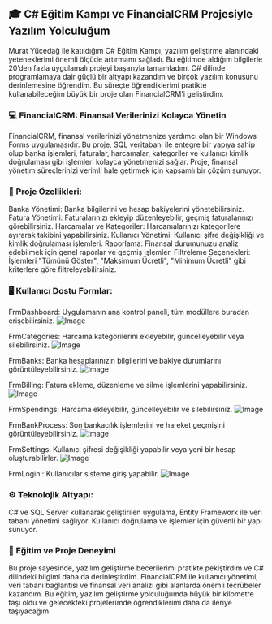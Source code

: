 ## 🎓 C# Eğitim Kampı ve FinancialCRM Projesiyle Yazılım Yolculuğum

Murat Yücedağ ile katıldığım C# Eğitim Kampı, yazılım geliştirme alanındaki yeteneklerimi önemli ölçüde artırmamı sağladı. Bu eğitimde aldığım bilgilerle 20’den fazla uygulamalı projeyi başarıyla tamamladım. C# dilinde programlamaya dair güçlü bir altyapı kazandım ve birçok yazılım konusunu derinlemesine öğrendim. Bu süreçte öğrendiklerimi pratikte kullanabileceğim büyük bir proje olan FinancialCRM'i geliştirdim.

### 💻 FinancialCRM: Finansal Verilerinizi Kolayca Yönetin

FinancialCRM, finansal verilerinizi yönetmenize yardımcı olan bir Windows Forms uygulamasıdır. Bu proje, SQL veritabanı ile entegre bir yapıya sahip olup banka işlemleri, faturalar, harcamalar, kategoriler ve kullanıcı kimlik doğrulaması gibi işlemleri kolayca yönetmenizi sağlar. Proje, finansal yönetim süreçlerinizi verimli hale getirmek için kapsamlı bir çözüm sunuyor.

### 🔑 Proje Özellikleri:

Banka Yönetimi: Banka bilgilerini ve hesap bakiyelerini yönetebilirsiniz.
Fatura Yönetimi: Faturalarınızı ekleyip düzenleyebilir, geçmiş faturalarınızı görebilirsiniz.
Harcamalar ve Kategoriler: Harcamalarınızı kategorilere ayırarak takibini yapabilirsiniz.
Kullanıcı Yönetimi: Kullanıcı şifre değişikliği ve kimlik doğrulaması işlemleri.
Raporlama: Finansal durumunuzu analiz edebilmek için genel raporlar ve geçmiş işlemler.
Filtreleme Seçenekleri: İşlemleri "Tümünü Göster", "Maksimum Ücretli", "Minimum Ücretli" gibi kriterlere göre filtreleyebilirsiniz.
### 🖥 Kullanıcı Dostu Formlar:

FrmDashboard: Uygulamanın ana kontrol paneli, tüm modüllere buradan erişebilirsiniz.
![Image](https://github.com/user-attachments/assets/77c28baf-be2b-4e02-8a8b-359eba1c1d2b)

FrmCategories: Harcama kategorilerini ekleyebilir, güncelleyebilir veya silebilirsiniz.
![Image](https://github.com/user-attachments/assets/423387d7-1793-4697-954f-bd19ad410301)

FrmBanks: Banka hesaplarınızın bilgilerini ve bakiye durumlarını görüntüleyebilirsiniz.
![Image](https://github.com/user-attachments/assets/3d5e1643-c118-42c6-b6d8-1668bed1e78f)

FrmBilling: Fatura ekleme, düzenleme ve silme işlemlerini yapabilirsiniz.
![Image](https://github.com/user-attachments/assets/d80a012d-db28-41f8-9b74-15c2d3eb0fcc)

FrmSpendings: Harcama ekleyebilir, güncelleyebilir ve silebilirsiniz.
![Image](https://github.com/user-attachments/assets/31ff7b49-c4bc-4baa-8427-be0333bf3997)

FrmBankProcess: Son bankacılık işlemlerini ve hareket geçmişini görüntüleyebilirsiniz.
![Image](https://github.com/user-attachments/assets/684eb173-f827-407d-8eb3-ef4a0644ead3)

FrmSettings: Kullanıcı şifresi değişikliği yapabilir veya yeni bir hesap oluşturabilirler.
![Image](https://github.com/user-attachments/assets/fd6a8e99-94d2-4ee3-9435-251ad3853b51)

FrmLogin : Kullanıcılar sisteme giriş yapabilir.
![Image](https://github.com/user-attachments/assets/7001db08-40a5-414a-82c8-8373f75e5c2f)
### ⚙️ Teknolojik Altyapı:

C# ve SQL Server kullanarak geliştirilen uygulama, Entity Framework ile veri tabanı yönetimi sağlıyor. Kullanıcı doğrulama ve işlemler için güvenli bir yapı sunuyor.

### 🌟 Eğitim ve Proje Deneyimi
Bu proje sayesinde, yazılım geliştirme becerilerimi pratikte pekiştirdim ve C# dilindeki bilgimi daha da derinleştirdim. FinancialCRM ile kullanıcı yönetimi, veri tabanı bağlantısı ve finansal veri analizi gibi alanlarda önemli tecrübeler kazandım. Bu eğitim, yazılım geliştirme yolculuğumda büyük bir kilometre taşı oldu ve gelecekteki projelerimde öğrendiklerimi daha da ileriye taşıyacağım.
